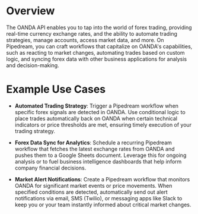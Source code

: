 # Overview

The OANDA API enables you to tap into the world of forex trading, providing real-time currency exchange rates, and the ability to automate trading strategies, manage accounts, access market data, and more. On Pipedream, you can craft workflows that capitalize on OANDA's capabilities, such as reacting to market changes, automating trades based on custom logic, and syncing forex data with other business applications for analysis and decision-making.

# Example Use Cases

- **Automated Trading Strategy**: Trigger a Pipedream workflow when specific forex signals are detected in OANDA. Use conditional logic to place trades automatically back on OANDA when certain technical indicators or price thresholds are met, ensuring timely execution of your trading strategy.

- **Forex Data Sync for Analytics**: Schedule a recurring Pipedream workflow that fetches the latest exchange rates from OANDA and pushes them to a Google Sheets document. Leverage this for ongoing analysis or to fuel business intelligence dashboards that help inform company financial decisions.

- **Market Alert Notifications**: Create a Pipedream workflow that monitors OANDA for significant market events or price movements. When specified conditions are detected, automatically send out alert notifications via email, SMS (Twilio), or messaging apps like Slack to keep you or your team instantly informed about critical market changes.
